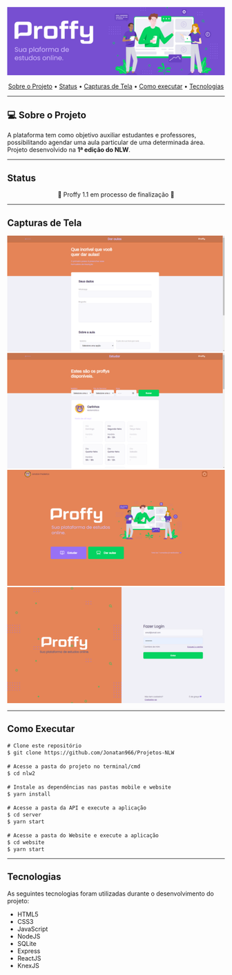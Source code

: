 <img alt="Proffy" src="../github/proffy-logo.png">
<p align="center">
    <a href="#">Sobre o Projeto</a> •
    <a href="#">Status</a> •
    <a href="#">Capturas de Tela</a> •
    <a href="#">Como executar</a> •
    <a href="#">Tecnologias</a>
</p>

<hr>

## 💻 Sobre o Projeto
A plataforma tem como objetivo auxiliar estudantes e professores, possibilitando agendar uma aula particular de uma determinada área. Projeto desenvolvido na **1ª edição do NLW**.

<hr>

## Status
<p align="center">
    🎉 Proffy 1.1 em processo de finalização 🎉
</p>

<hr>

## Capturas de Tela
<a align="center">
    <img src="../github/proffy-dar-aulas.png">
    <img src="../github/proffy-estudar.png">
    <img src="../github/proffy-landing.png">
    <img src="../github/proffy-login.png">
</a>

<hr>

## Como Executar
```
# Clone este repositório
$ git clone https://github.com/Jonatan966/Projetos-NLW

# Acesse a pasta do projeto no terminal/cmd
$ cd nlw2

# Instale as dependências nas pastas mobile e website
$ yarn install

# Acesse a pasta da API e execute a aplicação
$ cd server
$ yarn start

# Acesse a pasta do Website e execute a aplicação
$ cd website
$ yarn start
```

<hr>

## Tecnologias
As seguintes tecnologias foram utilizadas durante o desenvolvimento do projeto:
- HTML5
- CSS3
- JavaScript
- NodeJS
- SQLite
- Express
- ReactJS
- KnexJS